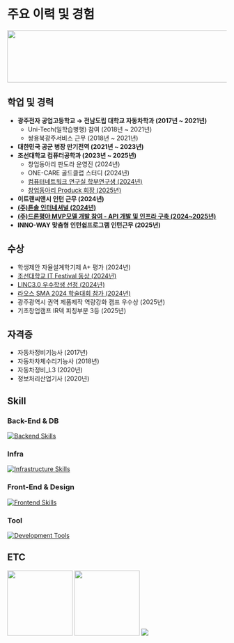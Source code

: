 <!-- About -->
<h1>주요 이력 및 경험</h1>
<div>
  <a href="https://www.gitanimals.org/en_US?utm_medium=image&utm_source=scorve12&utm_content=line">
    <img
      src="https://render.gitanimals.org/lines/scorve12"
      width="700"
      height="120"
    />
  </a>
</div>

<div>
  <h2>학업 및 경력</h2>
  <ul>
    <li>
      <b>광주전자 공업고등학교 → 전남도립 대학교 자동차학과 (2017년 ~ 2021년)</b>
      <ul>
        <li>Uni-Tech(일학습병행) 참여 (2018년 ~ 2021년)</li>
        <li>쌍용북광주서비스 근무 (2018년 ~ 2021년)</li>
      </ul>
    </li>
    <li><b>대한민국 공군 병장 만기전역 (2021년 ~ 2023년)</b></li>
    <li>
      <b>조선대학교 컴퓨터공학과 (2023년 ~ 2025년)</b>
      <ul>
        <li>창업동아리 판도라 운영진 (2024년)</li>
        <li>ONE-CARE 골드클럽 스터디 (2024년)</li>
        <li><a href="./computer-network/README.md">컴퓨터네트워크 연구실 학부연구생 (2024년)</a></li>
        <li><a href="./produck/README.md">창업동아리 Produck 회장 (2025년)</a></li>
      </ul>
    </li>
    <li><b>이트랜씨앤시 인턴 근무 (2024년)</b></li>
    <li><a href="./teunsol/README.md"><b>(주)튼솔 인터네셔널 (2024년)</b></a></li>
    <li><a href="./drone-field/README.md"><b>(주)드론평야 MVP모델 개발 참여 - API 개발 및 인프라 구축 (2024~2025년)</b></a></li>
    <li><b>INNO-WAY 맞춤형 인턴쉽프로그램 인턴근무 (2025년)</b></li>
  </ul>
  
  <h2>수상</h2>
  <ul>
    <li>학생제안 자율설계학기제 A+ 평가 (2024년)</li>
    <li><a href="./chosun-ITfesival/README.md">조선대학교 IT Festival 동상 (2024년)</a></li>
    <li><a href="./LINC3.0/README.md">LINC3.0 우수학생 선정 (2024년)</a></li>
    <li><a href="./SMA2024/README.md">라오스 SMA 2024 학술대회 참가 (2024년)</a></li>
    <li>광주광역시 권역 제품제작 역량강화 캠프 우수상 (2025년)</li>
    <li>기초창업캠프 IR덱 피칭부분 3등 (2025년)</li>
  </ul>

  <h2>자격증</h2>
  <ul>
    <li>자동차정비기능사 (2017년)</li>
    <li>자동차차체수리기능사 (2018년)</li>
    <li>자동차정비_L3 (2020년)</li>
    <li>정보처리산업기사 (2020년)</li>
  </ul>
</div>

<!-- Skill -->
<div>
  <h2>Skill</h2>
  <h3>Back-End & DB</h3>
  <a href="https://skillicons.dev">
    <img src="https://skillicons.dev/icons?i=spring,django,postgresql,mysql,redis&theme=light" alt="Backend Skills" />
  </a>
  
  <h3>Infra</h3>
  <a href="https://skillicons.dev">
    <img src="https://skillicons.dev/icons?i=aws,docker,vercel&theme=light" alt="Infrastructure Skills" />
  </a>

  <h3>Front-End & Design</h3>
  <a href="https://skillicons.dev">
    <img src="https://skillicons.dev/icons?i=react,nodejs,npm,figma&theme=light" alt="Frontend Skills" />
  </a>

  <h3>Tool</h3>
  <a href="https://skillicons.dev">
    <img src="https://skillicons.dev/icons?i=discord,postman,vscode,notion&theme=light" alt="Development Tools" />
  </a>
</div>

<!-- ETC -->
<div>
  <h2>ETC</h2>
  <img src="https://github-readme-stats.vercel.app/api?username=scorve12&show_icons=true&theme=catppuccino" height="150">
  <img src="http://mazassumnida.wtf/api/v2/generate_badge?boj=socrve5322" height="150">
  <img src="https://github-profile-trophy.vercel.app/?username=scorve12&column=-1">
</div>